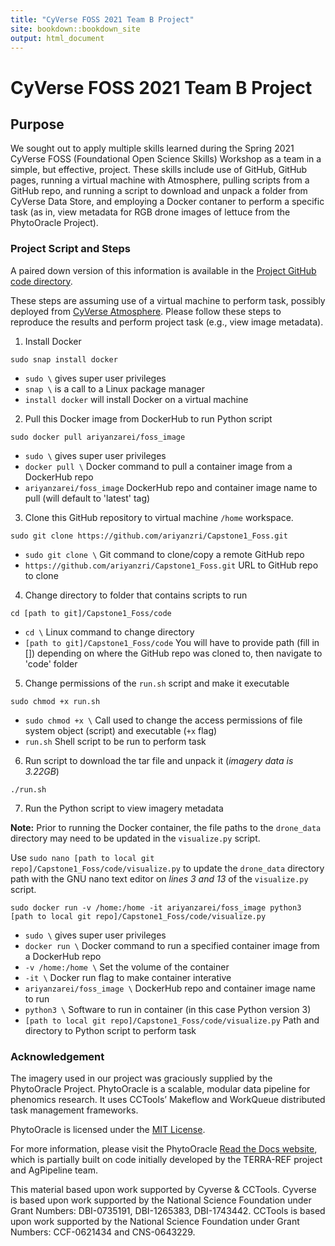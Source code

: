 ```yaml
---
title: "CyVerse FOSS 2021 Team B Project"
site: bookdown::bookdown_site
output: html_document
---
```


# CyVerse FOSS 2021 Team B Project

## Purpose
We sought out to apply multiple skills learned during the Spring 2021 CyVerse FOSS (Foundational Open Science Skills) Workshop as a team in a simple, but effective, project. These skills include use of GitHub, GitHub pages, running a virtual machine with Atmosphere, pulling scripts from a GitHub repo, and running a script to download and unpack a folder from CyVerse Data Store, and employing a Docker contaner to perform a specific task (as in, view metadata for RGB drone images of lettuce from the PhytoOracle Project).

### Project Script and Steps
A paired down version of this information is available in the [Project GitHub code directory](https://github.com/ariyanzri/Capstone1_Foss/tree/main/code).

These steps are assuming use of a virtual machine to perform task, possibly deployed from [CyVerse Atmosphere](https://atmo.cyverse.org). Please follow these steps to reproduce the results and perform project task (e.g., view image metadata).

1. Install Docker
  
 ```sudo snap install docker```
 
 - ```sudo \``` gives super user privileges
 - ```snap \``` is a call to a Linux package manager
 - ```install docker``` will install Docker on a virtual machine 
 
2. Pull this Docker image from DockerHub to run Python script
 
```sudo docker pull ariyanzarei/foss_image```

 - ```sudo \``` gives super user privileges
 - ```docker pull \``` Docker command to pull a container image from a DockerHub repo
 - ```ariyanzarei/foss_image``` DockerHub repo and container image name to pull (will default to 'latest' tag)

3.  Clone this GitHub repository to virtual machine ```/home``` workspace.
  
```sudo git clone https://github.com/ariyanzri/Capstone1_Foss.git```

- ```sudo git clone \``` Git command to clone/copy a remote GitHub repo
- ```https://github.com/ariyanzri/Capstone1_Foss.git``` URL to GitHub repo to clone

4. Change directory to folder that contains scripts to run 
 
```cd [path to git]/Capstone1_Foss/code```

- ```cd \``` Linux command to change directory
- ```[path to git]/Capstone1_Foss/code``` You will have to provide path (fill in []) depending on where the GitHub repo was cloned to, then navigate to 'code' folder

5. Change permissions of the ```run.sh``` script and make it executable
  
```sudo chmod +x run.sh```

- ```sudo chmod +x \``` Call used to change the access permissions of file system object (script) and executable (```+x``` flag)
- ```run.sh``` Shell script to be run to perform task

6. Run script to download the tar file and unpack it (_imagery data is 3.22GB_)
 
```./run.sh```

7. Run the Python script to view imagery metadata

**Note:** Prior to running the Docker container, the file paths to the ```drone_data``` directory may need to be updated in the ```visualize.py``` script.

Use ```sudo nano [path to local git repo]/Capstone1_Foss/code/visualize.py``` to update the ```drone_data``` directory path with the GNU nano text editor on _lines 3 and 13_ of the ```visualize.py``` script.

```sudo docker run -v /home:/home -it ariyanzarei/foss_image python3 [path to local git repo]/Capstone1_Foss/code/visualize.py```

 - ```sudo \``` gives super user privileges
 - ```docker run \``` Docker command to run a specified container image from a DockerHub repo
 - ```-v /home:/home \``` Set the volume of the container
 - ```-it \``` Docker run flag to make container interative
 - ```ariyanzarei/foss_image \``` DockerHub repo and container image name to run
 - ```python3 \``` Software to run in container (in this case Python version 3)
 - ```[path to local git repo]/Capstone1_Foss/code/visualize.py``` Path and directory to Python script to perform task

### Acknowledgement
The imagery used in our project was graciously supplied by the PhytoOracle Project. PhytoOracle is a scalable, modular data pipeline for phenomics research. It uses CCTools’ Makeflow and WorkQueue distributed task management frameworks.

PhytoOracle is licensed under the [MIT License](https://github.com/LyonsLab/PhytoOracle/blob/master/LICENSE).

For more information, please visit the PhytoOracle [Read the Docs website](https://phytooracle.readthedocs.io/en/latest/contents.html), which is partially built on code initially developed by the TERRA-REF project and AgPipeline team.

This material based upon work supported by Cyverse & CCTools. Cyverse is based upon work supported by the National Science Foundation under Grant Numbers: DBI-0735191, DBI-1265383, DBI-1743442. CCTools is based upon work supported by the National Science Foundation under Grant Numbers: CCF-0621434 and CNS-0643229.
